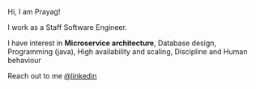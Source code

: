 
Hi, I am Prayag! 

I work as a Staff Software Engineer.

I have interest in **Microservice architecture**, Database design, Programming (java), 
High availability and scaling, Discipline and Human behaviour

Reach out to me [@linkedin](https://www.linkedin.com/in/prayagupd)

<!--
**prayagupa/prayagupa** is a ✨ _special_ ✨ repository because its `README.md` (this file) appears on your GitHub profile.

Here are some ideas to get you started:

- 🔭 I’m currently working on ...
- 🌱 I’m currently learning ...
- 👯 I’m looking to collaborate on ...
- 🤔 I’m looking for help with ...
- 💬 Ask me about ...
- 📫 How to reach me: ...
- 😄 Pronouns: ...
- ⚡ Fun fact: ...
-->
